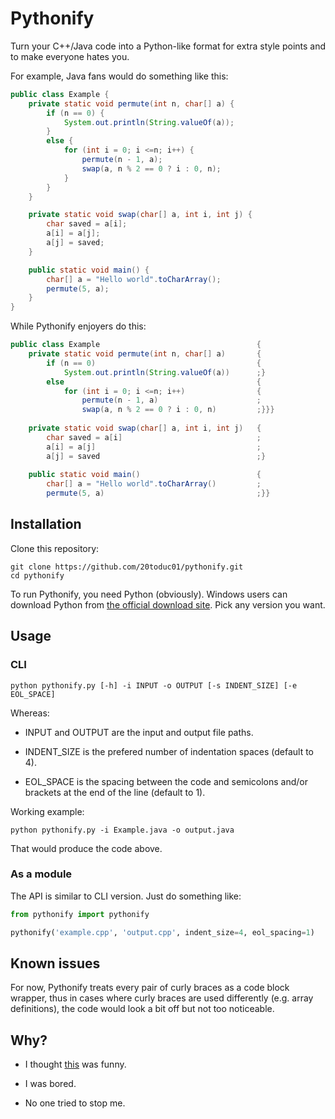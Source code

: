 # Pythonify

Turn your C++/Java code into a Python-like format for extra style points and to make everyone hates you.

For example, Java fans would do something like this:

```java
public class Example {
    private static void permute(int n, char[] a) {
        if (n == 0) {
            System.out.println(String.valueOf(a));
        }
        else {
            for (int i = 0; i <=n; i++) {
                permute(n - 1, a);
                swap(a, n % 2 == 0 ? i : 0, n);
            }
        }
    }

    private static void swap(char[] a, int i, int j) {
        char saved = a[i];
        a[i] = a[j];
        a[j] = saved;
    }

    public static void main() {
        char[] a = "Hello world".toCharArray();
        permute(5, a);
    }
}
```

While Pythonify enjoyers do this:

```java
public class Example                                   {
    private static void permute(int n, char[] a)       {
        if (n == 0)                                    {
            System.out.println(String.valueOf(a))      ;}
        else                                           {
            for (int i = 0; i <=n; i++)                {
                permute(n - 1, a)                      ;
                swap(a, n % 2 == 0 ? i : 0, n)         ;}}}
    
    private static void swap(char[] a, int i, int j)   {
        char saved = a[i]                              ;
        a[i] = a[j]                                    ;
        a[j] = saved                                   ;}
    
    public static void main()                          {
        char[] a = "Hello world".toCharArray()         ;
        permute(5, a)                                  ;}}

```

## Installation

Clone this repository:

```shell
git clone https://github.com/20toduc01/pythonify.git
cd pythonify
```

To run Pythonify, you need Python (obviously). Windows users can download Python from [the official download site](https://www.python.org/downloads/windows/). Pick any version you want.

## Usage

### CLI

```shell
python pythonify.py [-h] -i INPUT -o OUTPUT [-s INDENT_SIZE] [-e EOL_SPACE] 
```

Whereas:

- INPUT and OUTPUT are the input and output file paths.

- INDENT_SIZE is the prefered number of indentation spaces (default to 4).

- EOL_SPACE is the spacing between the code and semicolons and/or brackets at the end of the line (default to 1).

Working example:

```shell
python pythonify.py -i Example.java -o output.java
```

That would produce the code above.

### As a module

The API is similar to CLI version. Just do something like:

```python
from pythonify import pythonify

pythonify('example.cpp', 'output.cpp', indent_size=4, eol_spacing=1)
```

## Known issues

For now, Pythonify treats every pair of curly braces as a code block wrapper, thus in cases where curly braces are used differently (e.g. array definitions), the code would look a bit off but not too noticeable.

## Why?

- I thought [this](assets/meme.png) was funny.

- I was bored.

- No one tried to stop me.
